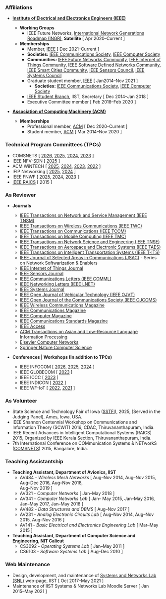 ### Affiliations

* **[Institute of Electrical and Electronics Engineers (IEEE)](https://www.ieee.org/)**
  * **Working Groups**
    * IEEE Future Networks, [International Network Generations Roadmap
      (INGR)](https://futurenetworks.ieee.org/roadmap), **Satellite**
      [ Apr 2020–Current ]
  * **Memberships**
	* Member, [IEEE](http://www.ieee.org/index.html) [ Dec 2021–Current ]
	* **Societies:** [IEEE Communications Society](http://www.comsoc.org),
    [IEEE Computer Society](https://www.computer.org)
	* **Communities:** [IEEE Future Networks
    Community](https://futurenetworks.ieee.org/), [IEEE Internet of
    Things Community](http://iot.ieee.org/), [IEEE Software Defined
    Networks Community](https://sdn.ieee.org/), [IEEE Smart Cities
    Community](http://smartcities.ieee.org/), [IEEE Sensors
    Council](http://www.ieee-sensors.org/), [IEEE Systems
    Council](http://www.ieeesystemscouncil.org/)
	* Graduate student member, [IEEE](http://www.ieee.org/index.html) [ Jan2014–Nov 2021 ]
	  * **Societies:** [IEEE Communications Society](http://www.comsoc.org),
		  [IEEE Computer Society](https://www.computer.org)
	* [IEEE Student Branch](https://www.facebook.com/ieeesbiist/),
         IIST, Secretary [ Dec 2014–Jan 2018 ]
	* Executive Committee member [ Feb 2018–Feb 2020 ]

* **[Association of Computing Machinery (ACM)](https://www.acm.org/)**
  * **Memberships**
	* Professional member, [ACM](http://www.acm.org) [ Dec 2020–Current ]
	* Student member, [ACM](http://www.acm.org) [ Mar 2014–Nov 2020 ]

  
### Technical Program Committees (TPCs)

* COMSNETS [ [2026](https://www.comsnets.org/),
  [2025](https://www.comsnets.org/archive/2025/),
  [2024](https://www.comsnets.org/archive/2024/),
  [2023](https://www.comsnets.org/archive/2023/) ]
* IEEE NFV-SDN [ [2025](https://nfvsdn2025.ieee-nfvsdn.org/) ]
* ACM WiNTECH [ [2025](https://acm-wintech.github.io/2025/),
  [2024](https://acm-wintech.github.io/2024/),
  [2023](https://acm-wintech.github.io/2023/),
  [2022](https://acm-wintech.github.io/2022/) ]
* IFIP Networking [ [2025](https://networking.ifip.org/2025/),
  [2024](https://networking.ifip.org/2024/) ]
* IEEE FNWF [ [2025](https://fnwf2025.ieee.org/),
  [2024](https://fnwf2024.ieee.org/),
  [2023](https://fnwf2023.ieee.org/) ]
* [IEEE RAICS](https://www.raics2025.org/) [ 2015 ]

### As Reviewer

* **Journals**
	* [IEEE Transactions on Network and Service
      Management (IEEE TNSM)](https://www.comsoc.org/publications/journals/ieee-tnsm)
    * [IEEE Transactions on Wireless Communications (IEEE TWC)](https://www.comsoc.org/publications/journals/ieee-twc)
	* [IEEE Transactions on Communications (IEEE
      TCOM)](https://www.comsoc.org/publications/journals/ieee-tcom)
    * [IEEE Transactions on Mobile Computing (IEEE TMC)](https://www.computer.org/csdl/journal/tm)
    * [IEEE Transactions on Network Science and Engineering (IEEE TNSE)](https://www.comsoc.org/publications/journals/ieee-tnse)
	* [IEEE Transactions on Aerospace and Electronic Systems (IEEE TAES)](https://ieee-aess.org/publications/taes)
    * [IEEE Transactions on Intelligent Transportation Systems (IEEE T-ITS)](https://ieee-itss.org/pub/t-its/)
	* [IEEE Journal of Selected Areas in Communications
	  (JSAC)](https://www.comsoc.org/jsac) - Series on Network
	  Softwarization & Enablers
	* [IEEE Internet of Things Journal](http://ieee-iotj.org/)
	* [IEEE Sensors Journal](https://ieee-sensors.org/sensors-journal/)
	* [IEEE Communications Letters (IEEE COMML)](https://www.comsoc.org/publications/journals/ieee-comml)
    * [IEEE Networking Letters (IEEE LNET)](https://www.comsoc.org/publications/journals/ieee-lnet)
	* [IEEE Systems Journal](https://ieeesystemsjournal.org)
    * [IEEE Open Journal of Vehicular Technology (IEEE OJVT)](https://vtsociety.org/publication/ieee-ojvt)
	* [IEEE Open Journal of the Communications Society (IEEE OJCOMS)](https://www.comsoc.org/publications/journals/ieee-ojcoms)
    * [IEEE Wireless Communications Magazine](https://www.comsoc.org/publications/magazines/ieee-wireless-communications)
    * [IEEE Communications Magazine](https://www.comsoc.org/publications/magazines/ieee-communications-magazine)
	* [IEEE Computer Magazine](https://www.computer.org/csdl/magazine/co)
    * [IEEE Communications Standards Magazine](https://www.comsoc.org/publications/magazines/ieee-communications-standards-magazine)
	* [IEEE Access](https://ieeeaccess.ieee.org/)
	* [ACM Transactions on Asian and Low-Resource Language Information
      Processing](https://dl.acm.org/journal/tallip)
	* [Elsevier Computer
      Networks](https://www.sciencedirect.com/journal/computer-networks)
	* [Springer Nature Computer Science](https://www.springer.com/journal/42979)

* **Conferences | Workshops (In addition to TPCs)**
    * IEEE INFOCOM [ [2026](https://infocom2026.ieee-infocom.org/),
      [2025](https://infocom2025.ieee-infocom.org/),
      [2024](https://infocom2024.ieee-infocom.org/) ]
	* IEEE GLOBECOM [ [2023](https://globecom2023.ieee-globecom.org/) ]
	* IEEE ICCC [ [2023](https://iccc2023.ieee-iccc.org/) ]
    * IEEE INDICON [ [2022](https://www.indicon2022.org/index.html) ]
    * IEEE WF-IoT [ [2022](https://wfiot2022.iot.ieee.org),
      [2021](https://wfiot2021.iot.ieee.org) ]

### As Volunteer

* State Science and Technology Fair of Iowa
  ([SSTFI](https://sstfi.org/)), 2025, [Served in
  the Judging Panel], Ames, Iowa, USA.  
* IEEE Shannon Centennial Workshop on Communications and Information
  Theory (SCWIT) 2016, CDAC, Thiruvananthapuram, India.
* IEEE Recent Advances in Intelligent Computational Systems (RAICS)
  2015, Organized by IEEE Kerala Section, Thiruvananthapuram, India.
* 7th International Conference on COMmunication Systems & NETworkS
  ([COMSNETS](https://www.comsnets.org/)) 2015, Bangalore, India.


### Teaching Assistantship 

* **Teaching Assistant, Department of Avionics, IIST**
	* AV484 - *Wireless Mesh Networks* [ Aug–Nov 2014, Aug–Nov 2015,
      Aug–Dec 2016, Aug–Nov 2018, <br>Aug–Nov 2019 ]
	* AV321 - *Computer Networks* [ Jan–May 2018 ]
	* AV341 - *Computer Networks Lab* [ Jan– May 2015, Jan–May
      2016, Jan–May 2017, Jan–May 2018 ]
	* AV482 - *Data Structures and DBMS* [ Aug–Nov 2017 ]
	* AV231 - *Analog Electronic Circuits Lab* [ Aug–Nov 2014, Aug–Nov 2015, Aug–Nov 2016 ]
	* AV141 - *Basic Electrical and Electronics Engineering Lab* [ Mar–May
      2015 ]
* **Teaching Assistant, Department of Computer Science and Engineering, NIT Calicut**
	* CS3092 - *Operating Systems Lab* [ Jan–May 2011 ]		
	* CS6103 - *Software Systems Lab* [ Aug–Dec 2010 ]

	  
### Web Maintenance

* Design, development, and maintenance of [Systems and Networks Lab
      (SNL)](https://iist-sysnet.github.io/) web-page, IIST [ Oct
      2017–May 2021 ]
* Maintenance of IIST Systems & Networks Lab Moodle Server [ Jan
  2015–May 2021 ]

